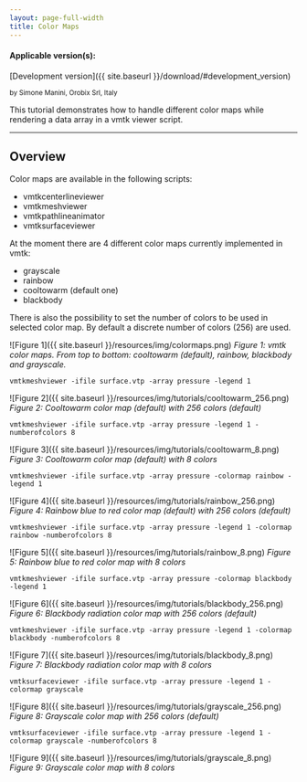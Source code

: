 ```yaml
---
layout: page-full-width
title: Color Maps
---
```


#### Applicable version(s):
[Development version]({{ site.baseurl }}/download/#development_version)

<sub>by Simone Manini, Orobix Srl, Italy</sub>

This tutorial demonstrates how to handle different color maps while rendering a data array in a vmtk viewer script.

---

## Overview

Color maps are available in the following scripts:
+ vmtkcenterlineviewer
+ vmtkmeshviewer
+ vmtkpathlineanimator
+ vmtksurfaceviewer

At the moment there are 4 different color maps currently implemented in vmtk:
+ grayscale
+ rainbow
+ cooltowarm (default one)
+ blackbody

There is also the possibility to set the number of colors to be used in selected color map. By default a discrete number of colors (256) are used.

![Figure 1]({{ site.baseurl }}/resources/img/colormaps.png)
*Figure 1: vmtk color maps. From top to bottom: cooltowarm (default), rainbow, blackbody and grayscale.*

	vmtkmeshviewer -ifile surface.vtp -array pressure -legend 1

![Figure 2]({{ site.baseurl }}/resources/img/tutorials/cooltowarm_256.png)
*Figure 2: Cooltowarm color map (default) with 256 colors (default)*

	vmtkmeshviewer -ifile surface.vtp -array pressure -legend 1 -numberofcolors 8

![Figure 3]({{ site.baseurl }}/resources/img/tutorials/cooltowarm_8.png)
*Figure 3: Cooltowarm color map (default) with 8 colors*

	vmtkmeshviewer -ifile surface.vtp -array pressure -colormap rainbow -legend 1

![Figure 4]({{ site.baseurl }}/resources/img/tutorials/rainbow_256.png)
*Figure 4: Rainbow blue to red color map (default) with 256 colors (default)*

	vmtkmeshviewer -ifile surface.vtp -array pressure -legend 1 -colormap rainbow -numberofcolors 8

![Figure 5]({{ site.baseurl }}/resources/img/tutorials/rainbow_8.png)
*Figure 5: Rainbow blue to red color map with 8 colors*

	vmtkmeshviewer -ifile surface.vtp -array pressure -colormap blackbody -legend 1

![Figure 6]({{ site.baseurl }}/resources/img/tutorials/blackbody_256.png)
*Figure 6: Blackbody radiation color map with 256 colors (default)*

	vmtkmeshviewer -ifile surface.vtp -array pressure -legend 1 -colormap blackbody -numberofcolors 8

![Figure 7]({{ site.baseurl }}/resources/img/tutorials/blackbody_8.png)
*Figure 7: Blackbody radiation color map with 8 colors*

	vmtksurfaceviewer -ifile surface.vtp -array pressure -legend 1 -colormap grayscale

![Figure 8]({{ site.baseurl }}/resources/img/tutorials/grayscale_256.png)
*Figure 8: Grayscale color map with 256 colors (default)*

	vmtksurfaceviewer -ifile surface.vtp -array pressure -legend 1 -colormap grayscale -numberofcolors 8

![Figure 9]({{ site.baseurl }}/resources/img/tutorials/grayscale_8.png)
*Figure 9: Grayscale color map with 8 colors*

